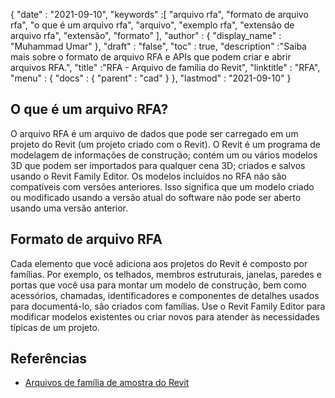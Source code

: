 {
  "date" : "2021-09-10",
  "keywords" :[ "arquivo rfa", "formato de arquivo rfa", "o que é um arquivo rfa", "arquivo", "exemplo rfa", "extensão de arquivo rfa", "extensão", "formato" ],
  "author" : {
    "display_name" : "Muhammad Umar"
},
  "draft" : "false",
  "toc" : true,
  "description" :"Saiba mais sobre o formato de arquivo RFA e APIs que podem criar e abrir arquivos RFA.",
  "title" :"RFA - Arquivo de família do Revit",
  "linktitle" : "RFA",
  "menu" : {
    "docs" : {
      "parent" : "cad"
}
},
  "lastmod" : "2021-09-10"
}

## O que é um arquivo RFA?
O arquivo RFA é um arquivo de dados que pode ser carregado em um projeto do Revit (um projeto criado com o Revit). O Revit é um programa de modelagem de informações de construção; contém um ou vários modelos 3D que podem ser importados para qualquer cena 3D; criados e salvos usando o Revit Family Editor. Os modelos incluídos no RFA não são compatíveis com versões anteriores. Isso significa que um modelo criado ou modificado usando a versão atual do software não pode ser aberto usando uma versão anterior.


## Formato de arquivo RFA
Cada elemento que você adiciona aos projetos do Revit é composto por famílias. Por exemplo, os telhados, membros estruturais, janelas, paredes e portas que você usa para montar um modelo de construção, bem como acessórios, chamadas, identificadores e componentes de detalhes usados para documentá-lo, são criados com famílias. Use o Revit Family Editor para modificar modelos existentes ou criar novos para atender às necessidades típicas de um projeto.


## Referências

* [Arquivos de família de amostra do Revit](https://help.autodesk.com/view/RVT/2021/ENU/?guid=GUID-73E0E508-B9DA-4405-BAB4-C46D803BC1DE)

